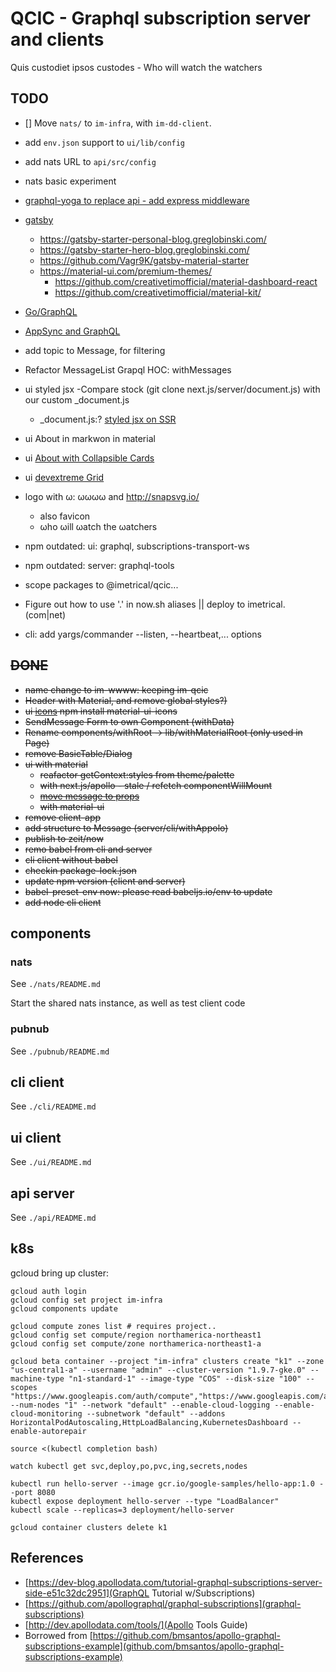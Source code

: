 # QCIC - Graphql subscription server and clients

Quis custodiet ipsos custodes - Who will watch the watchers

## TODO

- [] Move `nats/` to `im-infra`, with `im-dd-client`.
- add `env.json` support to `ui/lib/config`
- add nats URL to `api/src/config`
- nats basic experiment
- [graphql-yoga to replace api - add express middleware](https://oss.prisma.io/content/GraphQL-Yoga/01-Overview.html)
- [gatsby](https://next.gatsbyjs.org/docs/gatsby-starters/)
  - https://gatsby-starter-personal-blog.greglobinski.com/
  - https://gatsby-starter-hero-blog.greglobinski.com/
  - https://github.com/Vagr9K/gatsby-material-starter
  - https://material-ui.com/premium-themes/
    - https://github.com/creativetimofficial/material-dashboard-react
    - https://github.com/creativetimofficial/material-kit/

- [Go/GraphQL](https://outcrawl.com/go-graphql-realtime-chat/)
- [AppSync and GraphQL](https://andrewgriffithsonline.com/blog/serverless-websockets-on-aws/)
- add topic to Message, for filtering
- Refactor MessageList Grapql HOC: withMessages
- ui styled jsx
  -Compare stock (git clone next.js/server/document.js) with our custom _document.js
  - _document.js:? [styled jsx on SSR](https://github.com/zeit/styled-jsx#server-side-rendering)

- ui About in markwon in material
- ui [About with Collapsible Cards](https://material-ui-next.com/demos/cards/)
- ui [devextreme Grid](https://devexpress.github.io/devextreme-reactive/react/grid/)
- logo with ω: ωωωω and http://snapsvg.io/
  - also favicon
  - ωho ωill ωatch the ωatchers
- npm outdated: ui: graphql, subscriptions-transport-ws
- npm outdated: server: graphql-tools
- scope packages to @imetrical/qcic...
- Figure out how to use '.' in now.sh aliases || deploy to imetrical.(com|net)
- cli: add yargs/commander --listen, --heartbeat,... options

##  ~~DONE~~
- ~~name change to im-wwww: keeping im-qcic~~
- ~~Header with Material, and remove global styles?)~~
- ~~ui [icons](https://material-ui-next.com/getting-started/installation/) npm install material-ui-icons~~
- ~~SendMessage Form to own Component (withData)~~
- ~~Rename components/withRoot -> lib/withMaterialRoot (only used in Page)~~
- ~~remove BasicTable/Dialog~~
- ~~ui with material~~
  - ~~reafactor getContext:styles from theme/palette~~
  - ~~with next.js/apollo - stale / refetch componentWillMount~~
  - ~~[move message to props](http://dev.apollodata.com/react/subscriptions.html#subscribe-to-more)~~
  - ~~with material-ui~~
- ~~remove client-app~~
- ~~add structure to Message (server/cli/withAppolo)~~
- ~~publish to zeit/now~~
- ~~remo babel from cli and server~~
- ~~cli client without babel~~
- ~~checkin package-lock.json~~
- ~~update npm version (client and server)~~
- ~~babel-preset-env now: please read babeljs.io/env to update~~
- ~~add node cli client~~

## components
### nats
See `./nats/README.md`

Start the shared nats instance, as well as test client code

### pubnub
See `./pubnub/README.md`

## cli client
See `./cli/README.md`

## ui client
See `./ui/README.md`

## api server
See `./api/README.md`

## k8s
gcloud bring up cluster:

```
gcloud auth login
gcloud config set project im-infra
gcloud components update

gcloud compute zones list # requires project..
gcloud config set compute/region northamerica-northeast1
gcloud config set compute/zone northamerica-northeast1-a

gcloud beta container --project "im-infra" clusters create "k1" --zone "us-central1-a" --username "admin" --cluster-version "1.9.7-gke.0" --machine-type "n1-standard-1" --image-type "COS" --disk-size "100" --scopes "https://www.googleapis.com/auth/compute","https://www.googleapis.com/auth/devstorage.read_only","https://www.googleapis.com/auth/logging.write","https://www.googleapis.com/auth/monitoring","https://www.googleapis.com/auth/servicecontrol","https://www.googleapis.com/auth/service.management.readonly","https://www.googleapis.com/auth/trace.append" --num-nodes "1" --network "default" --enable-cloud-logging --enable-cloud-monitoring --subnetwork "default" --addons HorizontalPodAutoscaling,HttpLoadBalancing,KubernetesDashboard --enable-autorepair

source <(kubectl completion bash)

watch kubectl get svc,deploy,po,pvc,ing,secrets,nodes

kubectl run hello-server --image gcr.io/google-samples/hello-app:1.0 --port 8080
kubectl expose deployment hello-server --type "LoadBalancer"
kubectl scale --replicas=3 deployment/hello-server

gcloud container clusters delete k1
```


## References
- [https://dev-blog.apollodata.com/tutorial-graphql-subscriptions-server-side-e51c32dc2951](GraphQL Tutorial w/Subscriptions)
- [https://github.com/apollographql/graphql-subscriptions](graphql-subscriptions)
- [http://dev.apollodata.com/tools/](Apollo Tools Guide)
- Borrowed from [https://github.com/bmsantos/apollo-graphql-subscriptions-example](github.com/bmsantos/apollo-graphql-subscriptions-example)

